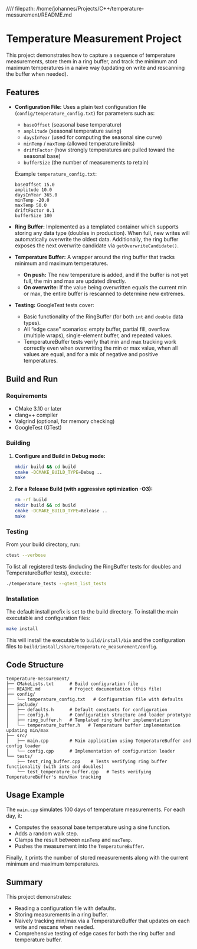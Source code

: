 //// filepath: /home/johannes/Projects/C++/temperature-messurement/README.md
# Temperature Measurement Project

This project demonstrates how to capture a sequence of temperature measurements, store them in a ring buffer, and track the minimum and maximum temperatures in a naive way (updating on write and rescanning the buffer when needed).

## Features

- **Configuration File:**
  Uses a plain text configuration file (`config/temperature_config.txt`) for parameters such as:
  - `baseOffset` (seasonal base temperature)
  - `amplitude` (seasonal temperature swing)
  - `daysInYear` (used for computing the seasonal sine curve)
  - `minTemp` / `maxTemp` (allowed temperature limits)
  - `driftFactor` (how strongly temperatures are pulled toward the seasonal base)
  - `bufferSize` (the number of measurements to retain)

  Example `temperature_config.txt`:
  ```
  baseOffset 15.0
  amplitude 10.0
  daysInYear 365.0
  minTemp -20.0
  maxTemp 50.0
  driftFactor 0.1
  bufferSize 100
  ```

- **Ring Buffer:**
  Implemented as a templated container which supports storing any data type (doubles in production). When full, new writes will automatically overwrite the oldest data. Additionally, the ring buffer exposes the next overwrite candidate via `getOverwriteCandidate()`.

- **Temperature Buffer:**
  A wrapper around the ring buffer that tracks minimum and maximum temperatures.
  - **On push:** The new temperature is added, and if the buffer is not yet full, the min and max are updated directly.
  - **On overwrite:** If the value being overwritten equals the current min or max, the entire buffer is rescanned to determine new extremes.

- **Testing:**
  GoogleTest tests cover:
  - Basic functionality of the RingBuffer (for both `int` and `double` data types).
  - All “edge case” scenarios: empty buffer, partial fill, overflow (multiple wraps), single-element buffer, and repeated values.
  - TemperatureBuffer tests verify that min and max tracking work correctly even when overwriting the min or max value, when all values are equal, and for a mix of negative and positive temperatures.

## Build and Run

### Requirements

- CMake 3.10 or later
- clang++ compiler
- Valgrind (optional, for memory checking)
- GoogleTest (GTest)

### Building

1. **Configure and Build in Debug mode:**
    ```bash
    mkdir build && cd build
    cmake -DCMAKE_BUILD_TYPE=Debug ..
    make
    ```

2. **For a Release Build (with aggressive optimization -O3):**
    ```bash
    rm -rf build
    mkdir build && cd build
    cmake -DCMAKE_BUILD_TYPE=Release ..
    make
    ```

### Testing

From your build directory, run:
```bash
ctest --verbose
```
To list all registered tests (including the RingBuffer tests for doubles and TemperatureBuffer tests), execute:
```bash
./temperature_tests --gtest_list_tests
```

### Installation

The default install prefix is set to the build directory. To install the main executable and configuration files:
```bash
make install
```
This will install the executable to `build/install/bin` and the configuration files to `build/install/share/temperature_measurement/config`.

## Code Structure

```
temperature-messurement/
├── CMakeLists.txt      # Build configuration file
├── README.md           # Project documentation (this file)
├── config/
│   └── temperature_config.txt   # Configuration file with defaults
├── include/
│   ├── defaults.h      # Default constants for configuration
│   ├── config.h        # Configuration structure and loader prototype
│   ├── ring_buffer.h   # Templated ring buffer implementation
│   └── temperature_buffer.h   # Temperature buffer implementation updating min/max
├── src/
│   ├── main.cpp        # Main application using TemperatureBuffer and config loader
│   └── config.cpp      # Implementation of configuration loader
└── tests/
    ├── test_ring_buffer.cpp    # Tests verifying ring buffer functionality (with ints and doubles)
    └── test_temperature_buffer.cpp   # Tests verifying TemperatureBuffer's min/max tracking
```

## Usage Example

The `main.cpp` simulates 100 days of temperature measurements. For each day, it:
- Computes the seasonal base temperature using a sine function.
- Adds a random walk step.
- Clamps the result between `minTemp` and `maxTemp`.
- Pushes the measurement into the `TemperatureBuffer`.

Finally, it prints the number of stored measurements along with the current minimum and maximum temperatures.

## Summary

This project demonstrates:
- Reading a configuration file with defaults.
- Storing measurements in a ring buffer.
- Naively tracking min/max via a TemperatureBuffer that updates on each write and rescans when needed.
- Comprehensive testing of edge cases for both the ring buffer and temperature buffer.

